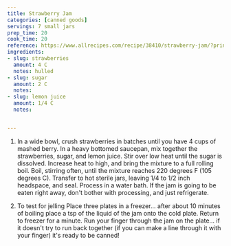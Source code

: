 ```yaml
---
title: Strawberry Jam
categories: [canned goods]
servings: 7 small jars
prep_time: 20
cook_time: 20
reference: https://www.allrecipes.com/recipe/38410/strawberry-jam/?printview 
ingredients:
- slug: strawberries
  amount: 4 C
  notes: hulled
- slug: sugar
  amount: 2 C
  notes:
- slug: lemon juice
  amount: 1/4 C
  notes:


---
```


1.  In a wide bowl, crush strawberries in batches until you have 4 cups of mashed berry. In a heavy bottomed saucepan, mix together the strawberries, sugar, and lemon juice. Stir over low heat until the sugar is dissolved. Increase heat to high, and bring the mixture to a full rolling boil. Boil, stirring often, until the mixture reaches 220 degrees F (105 degrees C). Transfer to hot sterile jars, leaving 1/4 to 1/2 inch headspace, and seal. Process in a water bath. If the jam is going to be eaten right away, don't bother with processing, and just refrigerate.

2. To test for jelling Place three plates in a freezer... after about 10 minutes of boiling place a tsp of the liquid of the jam onto the cold plate. Return to freezer for a minute. Run your finger through the jam on the plate... if it doesn't try to run back together (if you can make a line through it with your finger) it's ready to be canned!
